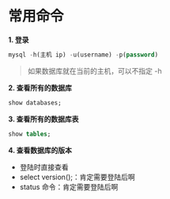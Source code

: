 # 常用命令

**1. 登录**

~~~sql
mysql -h(主机 ip) -u(username) -p(password)
~~~

> 如果数据库就在当前的主机，可以不指定 -h

**2. 查看所有的数据库**

~~~sql
show databases;
~~~

**3. 查看所有的数据库表**

~~~sql
show tables;
~~~

**4. 查看数据库的版本**

* 登陆时直接查看
* select version();：肯定需要登陆后啊
* status 命令：肯定需要登陆后啊



